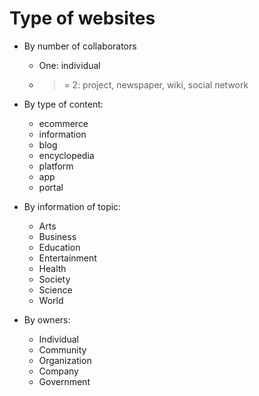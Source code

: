 # Type of websites

- By number of collaborators
    - One: individual
    - >= 2: project, newspaper, wiki, social network

- By type of content:
    - ecommerce
    - information
    - blog
    - encyclopedia
    - platform
    - app
    - portal

- By information of topic:
    - Arts
    - Business
    - Education
    - Entertainment
    - Health
    - Society
    - Science
    - World

- By owners:
    - Individual
    - Community
    - Organization
    - Company
    - Government
